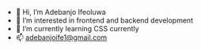 - 👋 Hi, I’m Adebanjo Ifeoluwa
- 👀 I’m interested in frontend and backend development
- 🌱 I’m currently learning CSS currently 
- 📫 adebanjoife1@gmail.com

<!---
Clemshot123/Clemshot123 is a ✨ special ✨ repository because its `README.md` (this file) appears on your GitHub profile.
You can click the Preview link to take a look at your changes.
--->
